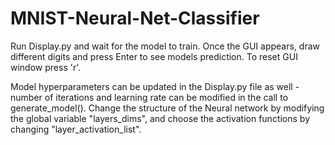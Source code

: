 # MNIST-Neural-Net-Classifier
Run Display.py and wait for the model to train. Once the GUI appears, draw different digits and press Enter to see models prediction. To reset GUI window press 'r'.

Model hyperparameters can be updated in the Display.py file as well - number of iterations and learning rate can be modified in the call to generate_model(). Change the structure of the Neural network by modifying the global variable "layers_dims", and choose the activation functions by changing "layer_activation_list". 
